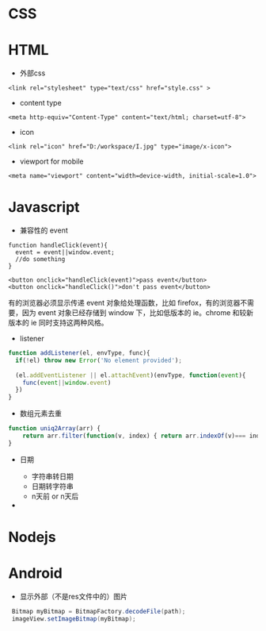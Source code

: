 # CSS

# HTML
* 外部css
```
<link rel="stylesheet" type="text/css" href="style.css" >
```
* content type
```
<meta http-equiv="Content-Type" content="text/html; charset=utf-8">
```
* icon
```
<link rel="icon" href="D:/workspace/I.jpg" type="image/x-icon">
```
* viewport for mobile
```
<meta name="viewport" content="width=device-width, initial-scale=1.0">
```

# Javascript
* 兼容性的 event
```
function handleClick(event){
  event = event||window.event;
  //do something
}

<button onclick="handleClick(event)">pass event</button>
<button onclick="handleClick()">don't pass event</button>
```
有的浏览器必须显示传递 event 对象给处理函数，比如 firefox，有的浏览器不需要，因为 event 对象已经存储到 window 下，比如低版本的 ie。chrome 和较新版本的 ie 同时支持这两种风格。

* listener
```javascript
function addListener(el, envType, func){
  if(!el) throw new Error('No element provided');
  
  (el.addEventListener || el.attachEvent)(envType, function(event){
    func(event||window.event)
  })
}
```

* 数组元素去重
```javascript
function uniq2Array(arr) { 
    return arr.filter(function(v, index) { return arr.indexOf(v)=== index})
}
```
* 日期
  * 字符串转日期
  * 日期转字符串
  * n天前 or n天后

* 

# Nodejs

# Android
* 显示外部（不是res文件中的）图片
```java
 Bitmap myBitmap = BitmapFactory.decodeFile(path);
 imageView.setImageBitmap(myBitmap);
```
